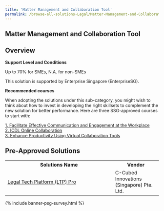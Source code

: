 ```yaml
---
title: 'Matter Management and Collaboration Tool'
permalink: /browse-all-solutions-Legal/Matter-Management-and-Collaboration-Tool
---
```


## Matter Management and Collaboration Tool
## Overview

**Support Level and Conditions**

Up to 70% for SMEs, N.A. for non-SMEs

This solution is supported by Enterprise Singapore (EnterpriseSG).

**Recommended courses**

When adopting the solutions under this sub-category, you might wish to think about how to invest in developing the right skillsets to complement the new solution for better performance. Here are three SSG-approved courses to start with:

<a href='https://sfec.enterprisejobskills.gov.sg/Course_Internet/CourseDetail.aspx?CoursesReferenceNumber=TGS-2014500854'  target='_blank' rel='noopener'>1. Facilitate Effective Communication and Engagement at the Workplace</a><br>
<a href='https://sfec.enterprisejobskills.gov.sg/Course_Internet/CourseDetail.aspx?CoursesReferenceNumber=TGS-2017500995'  target='_blank' rel='noopener'>2. ICDL Online Collaboration</a><br>
<a href='https://sfec.enterprisejobskills.gov.sg/Course_Internet/CourseDetail.aspx?CoursesReferenceNumber=TGS-2020505582'  target='_blank' rel='noopener'>3. Enhance Productivity Using Virtual Collaboration Tools</a><br>

## Pre-Approved Solutions

<table>
<tr>
<th style='width: auto;'><b>Solutions Name</b></th>
<th style='width: 30%;'><b>Vendor</b></th>
</tr>
<tr>
<td><a href='/productivity-solutions-grant/solutionrepo/solution3240' target='_blank'>Legal Tech Platform (LTP) Pro</a><br></td>
<td>C-Cubed Innovations (Singapore) Pte. Ltd.</td>
</tr>
</table>

{% include banner-psg-survey.html %}
